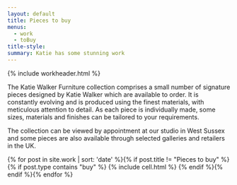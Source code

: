 ```yaml
---
layout: default
title: Pieces to buy
menus:
  - work
  - toBuy
title-style:
summary: Katie has some stunning work
---
```




{% include workheader.html %}

<div class="work" markdown="1">
<!-- # The Katie Walker Furniture collection -->

The Katie Walker Furniture collection comprises a small number of signature pieces designed by Katie Walker which are available to order. It is constantly evolving and is produced using the finest materials, with meticulous attention to detail. As each piece is individually made, some sizes, materials and finishes can be tailored to your requirements.

The collection can be viewed by appointment at our studio in West Sussex and some pieces are also available through selected galleries and retailers in the UK.

  <div class="grid clearfix">
    {% for post in site.work | sort: 'date' %}{% if post.title != "Pieces to buy" %}{% if post.type contains "buy" %}
    {% include cell.html %}
    {% endif %}{% endif %}{% endfor %}
  </div>
</div>
